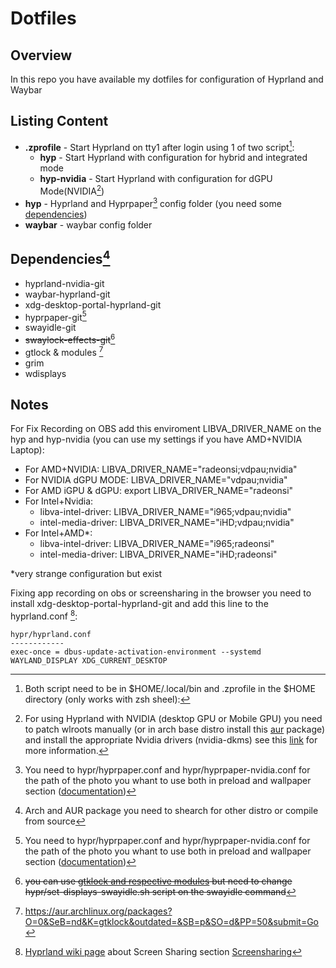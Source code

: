 # Dotfiles

## Overview
In this repo you have available my dotfiles for configuration of Hyprland and Waybar

## Listing Content

 - **.zprofile** - Start Hyprland on tty1 after login using 1 of two script[^1]:
    - **hyp** - Start Hyprland with configuration for hybrid and integrated mode
    - **hyp-nvidia** - Start Hyprland with configuration for dGPU Mode(NVIDIA[^2])
 - **hyp** - Hyprland and Hyprpaper[^3] config folder (you need some [dependencies](#Dependencies))
 - **waybar** - waybar config folder

## Dependencies[^4]
 - hyprland-nvidia-git
 - waybar-hyprland-git
 - xdg-desktop-portal-hyprland-git
 - hyprpaper-git[^3]
 - swayidle-git
 - ~~swaylock-effects-git~~[^5]
 - gtlock & modules [^6]
 - grim
 - wdisplays

## Notes

For Fix Recording on OBS add this enviroment LIBVA_DRIVER_NAME on the hyp and hyp-nvidia (you can use my settings if you have AMD+NVIDIA Laptop):
- For AMD+NVIDIA: LIBVA_DRIVER_NAME="radeonsi;vdpau;nvidia"
- For NVIDIA dGPU MODE: LIBVA_DRIVER_NAME="vdpau;nvidia"
- For AMD iGPU & dGPU: export LIBVA_DRIVER_NAME="radeonsi"
- For Intel+Nvidia:
   - libva-intel-driver: LIBVA_DRIVER_NAME="i965;vdpau;nvidia"
   - intel-media-driver: LIBVA_DRIVER_NAME="iHD;vdpau;nvidia"
- For Intel+AMD*:
   - libva-intel-driver: LIBVA_DRIVER_NAME="i965;radeonsi"
   - intel-media-driver: LIBVA_DRIVER_NAME="iHD;radeonsi"

*very strange configuration but exist

Fixing app recording on obs or screensharing in the browser you need to install xdg-desktop-portal-hyprland-git and add this line to the hyprland.conf [^7]:

```
hypr/hyprland.conf
------------
exec-once = dbus-update-activation-environment --systemd WAYLAND_DISPLAY XDG_CURRENT_DESKTOP
```

[^1]: Both script need to be in $HOME/.local/bin and .zprofile in the $HOME directory (only works with zsh sheel):

[^2]: For using Hyprland with NVIDIA (desktop GPU or Mobile GPU) you need to patch wlroots manually (or in arch base distro install this [aur](https://aur.archlinux.org/packages/hyprland-nvidia-git) package) and install the appropriate Nvidia drivers (nvidia-dkms) see this [link](https://wiki.hyprland.org/Nvidia/) for more 
information.

[^3]: You need to hypr/hyprpaper.conf and hypr/hyprpaper-nvidia.conf for the path of the photo you whant to use both in preload and wallpaper section ([documentation](https://github.com/hyprwm/hyprpaper))

[^4]: Arch and AUR package you need to shearch for other distro or compile from source

[^5]: ~~you can use [gtklock and respective modules](https://aur.archlinux.org/packages?O=0&SeB=nd&K=gtklock&outdated=&SB=p&SO=d&PP=50&submit=Go) but need to change hypr/set-displays-swayidle.sh script on the swayidle command~~

[^6]: https://aur.archlinux.org/packages?O=0&SeB=nd&K=gtklock&outdated=&SB=p&SO=d&PP=50&submit=Go

[^7]: [Hyprland wiki page](https://wiki.hyprland.org/Useful-Utilities/Screen-Sharing/) about Screen Sharing section [Screensharing](https://gist.github.com/PowerBall253/2dea6ddf6974ba4e5d26c3139ffb7580)
